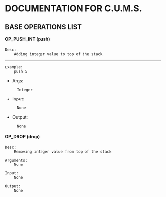 # DOCUMENTATION FOR C.U.M.S.


## BASE OPERATIONS LIST

#### OP_PUSH_INT (push)
	
	Desc:
		Adding integer value to top of the stack
	
---
	
	Example:
		push 5
			
- Args:
	
		Integer
		
- Input: 
	
		None
		
- Output: 
	
		None
		


#### OP_DROP (drop) 
	
	Desc:
		Removing integer value from top of the stack
		
	Arguments:
		None
		
	Input:
		None
		
	Output:
		None

	  
